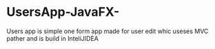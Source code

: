 # UsersApp-JavaFX-
Users app is simple one form app made for user edit whic useses MVC pather and is build in InteliJIDEA
